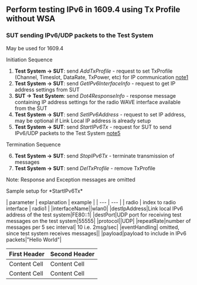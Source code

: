 
## Perform testing IPv6 in 1609.4 using Tx Profile without WSA

### SUT sending IPv6/UDP packets to the Test System

May be used for 1609.4

Initiation Sequence

1. **Test System -> SUT**: send *AddTxProfile* - request to set TxProfile (Channel, Timeslot, DataRate, TxPower, etc) for IP communication [note1](#note1)
2. **Test System -> SUT**: send *GetIPv6InterfaceInfo* - request to get IP address settings from SUT
3. **SUT -> Test System**: send *Dot4ResponseInfo* - response message containing IP address settings for the radio WAVE interface available from the SUT
4. **Test System -> SUT**: send *SetIPv6Address* - request to set IP address, may be optional if Link Local IP address is already setup
5. **Test System -> SUT**: send *StartIPv6Tx* - request for SUT to send IPv6/UDP packets to the Test System [note5](#note5)

Termination Sequence

6. **Test System -> SUT**: send *StopIPv6Tx* - terminate transmission of messages
7. **Test System -> SUT**: send *DelTxProfile* - remove TxProfile

Note: Response and Exception messages are omitted



<a name=note5>
Sample setup for *StartIPv6Tx*

| parameter | explanation | example |
| --- | --- |
| radio | index to radio interface | radio1 |
|interfaceName||wlan0|
|destIpAddress|Link local IPv6 address of the test system|FE80::1|
|destPort|UDP port for receiving test messages on the test system|55555|
|protocol||UDP|
|repeatRate|number of messages per 5 sec interval| 10 i.e. 2msg/sec|
|eventHandling| omitted, since test system receives messages||
|payload|payload to include in IPv6 packets|"Hello World"|

| First Header  | Second Header |
| ------------- | ------------- |
| Content Cell  | Content Cell  |
| Content Cell  | Content Cell  |

</a>
